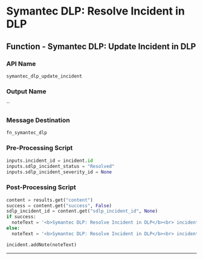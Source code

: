 <!--
    DO NOT MANUALLY EDIT THIS FILE
    THIS FILE IS AUTOMATICALLY GENERATED WITH resilient-sdk codegen
    Generated with resilient-sdk v51.0.2.0.974
-->

# Symantec DLP:  Resolve Incident in DLP

## Function - Symantec DLP: Update Incident in DLP

### API Name
`symantec_dlp_update_incident`

### Output Name
``

### Message Destination
`fn_symantec_dlp`

### Pre-Processing Script
```python
inputs.incident_id = incident.id
inputs.sdlp_incident_status = "Resolved"
inputs.sdlp_incident_severity_id = None
```

### Post-Processing Script
```python
content = results.get("content")
success = content.get("success", False)
sdlp_incident_id = content.get("sdlp_incident_id", None)
if success:
  noteText = '<b>Symantec DLP: Resolve Incident in DLP</b><br> incidentId {0} Resolved.'.format(sdlp_incident_id)
else:
  noteText = '<b>Symantec DLP: Resolve Incident in DLP</b><br> incidentId {0}: check the status in Symantec DLP.'.format(sdlp_incident_id)

incident.addNote(noteText)
```

---

